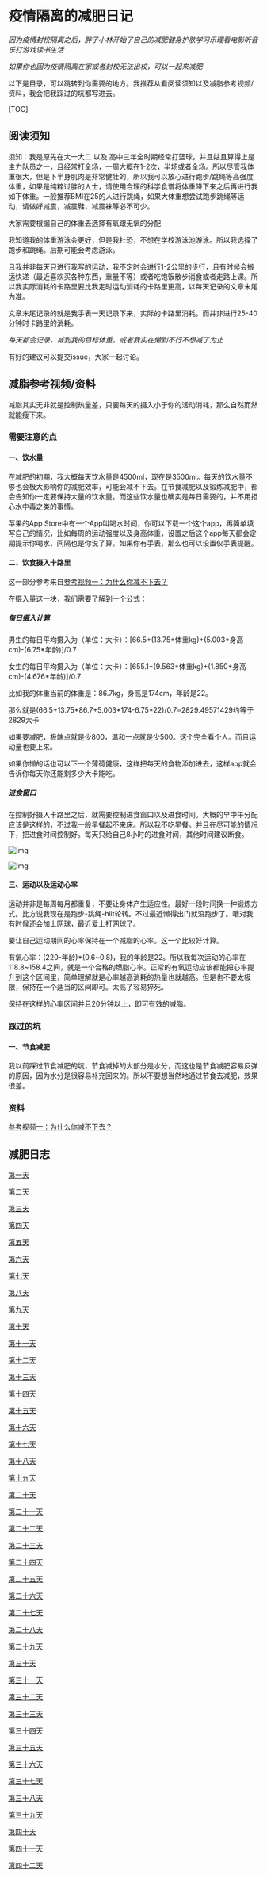 # 疫情隔离的减肥日记

*因为疫情封校隔离之后，胖子小林开始了自己的减肥健身护肤学习乐理看电影听音乐打游戏读书生活*

*如果你也因为疫情隔离在家或者封校无法出校，可以一起来减肥*

以下是目录，可以跳转到你需要的地方。我推荐从看阅读须知以及减脂参考视频/资料，我会把我踩过的坑都写进去。

[TOC]



## 阅读须知

须知：我是原先在大一大二 以及 高中三年全时期经常打篮球，并且姑且算得上是主力队员之一，且经常打全场，一周大概在1-2次，半场或者全场。所以尽管我体重很大，但是下半身肌肉是非常健壮的，所以我可以放心进行跑步/跳绳等高强度体重，如果是纯粹过胖的人士，请使用合理的科学食谱将体重降下来之后再进行我如下体重。一般推荐BMI在25的人进行跳绳，如果大体重想尝试跑步跳绳等运动，请做好减震，减震鞋，减震袜等必不可少。

大家需要根据自己的体重去选择有氧跟无氧的分配

我知道我的体重游泳会更好，但是我社恐，不想在学校游泳池游泳。所以我选择了跑步和跳绳。后期可能会考虑游泳。

且我并非每天只进行我写的运动，我不定时会进行1-2公里的步行，且有时候会搬运快递（最近喜欢买各种东西，重量不等）或者吃饱饭散步消食或者走路上课。所以我实际消耗的卡路里要比我定时运动消耗的卡路里更高，以每天记录的文章末尾为准。

文章末尾记录的就是我手表一天记录下来，实际的卡路里消耗，而并非进行25-40分钟时卡路里的消耗。

*每天都会记录，减到我的目标体重，或者我实在懒到不行不想减了为止*

有好的建议可以提交issue，大家一起讨论。

## 减脂参考视频/资料

减脂其实无非就是控制热量差，只要每天的摄入小于你的活动消耗，那么自然而然就能瘦下来。

### 需要注意的点

#### 一、饮水量

在减肥的初期，我大概每天饮水量是4500ml，现在是3500ml。每天的饮水量不够也会极大影响你的减肥效率，可能会减不下去。在节食减肥以及锻炼减肥中，都会告知你一定要保持大量的饮水量。而这些饮水量也确实是每日需要的，并不用担心水中毒之类的事情。

苹果的App Store中有一个App叫喝水时间，你可以下载一个这个app，再简单填写自己的情况，比如每周的运动强度以及身高体重，设置之后这个app每天都会定期提示你喝水，间隔也是你说了算。如果你有手表，那么也可以设置仅手表提醒。

#### 二、饮食摄入卡路里

这一部分参考来自[参考视频一：为什么你减不下去？](https://www.bilibili.com/video/BV1GT4y1Y71R)

在摄入量这一块，我们需要了解到一个公式：

##### 每日摄入计算

男生的每日平均摄入为（单位：大卡）：[66.5+(13.75\*体重kg)+(5.003\*身高cm)-(6.75\*年龄)]/0.7

女生的每日平均摄入为（单位：大卡）：[655.1+(9.563\*体重kg)+(1.850\*身高cm)-(4.676\*年龄)]/0.7

比如我的体重当前的体重是：86.7kg，身高是174cm，年龄是22。

那么就是(66.5+13.75\*86.7+5.003\*174-6.75\*22)/0.7=2829.49571429约等于2829大卡

如果要减肥，极端点就是少800，温和一点就是少500。这个完全看个人。而且运动量也要上来。

如果你懒的话也可以下一个薄荷健康，这样把每天的食物添加进去，这样app就会告诉你每天你还能剩多少大卡能吃。

##### 进食窗口

在控制好摄入卡路里之后，就需要控制进食窗口以及进食时间。大概的早中午分配应该是这样的，不过我一般早餐起不来床。所以我不吃早餐。并且在尽可能的情况下，把进食时间控制好。每天只给自己8小时的进食时间，其他时间建议断食。

![img](1.png)

![img](2.png)

#### 三、运动以及运动心率

运动并非是每周每月都重复，不要让身体产生适应性。最好一段时间换一种锻炼方式。比方说我现在是跑步-跳绳-hiit轮转。不过最近懒得出门就没跑步了。哦对我有时候还会加上网球，最近爱上打网球了。

要让自己运动期间的心率保持在一个减脂的心率。这一个比较好计算。

有氧心率：(220-年龄)*(0.6~0.8)，我的年龄是22。所以我每次运动的心率在118.8~158.4之间，就是一个合格的燃脂心率。正常的有氧运动应该都能把心率提升到这个区间里，简单理解就是心率越高消耗的热量也就越高。但是也不要太极限，保持在一个适当的区间即可。太高了容易猝死。

保持在这样的心率区间并且20分钟以上，即可有效的减脂。

### 踩过的坑

#### 一、节食减肥

我以前踩过节食减肥的坑，节食减掉的大部分是水分，而这也是节食减肥容易反弹的原因，因为水分是很容易补充回来的。所以不要想当然地通过节食去减肥，效果很差。

### 资料

[参考视频一：为什么你减不下去？](https://www.bilibili.com/video/BV1GT4y1Y71R)

## 减肥日志

[第一天](/Day1.md)

[第二天](/Day2.md)

[第三天](/Day3.md)

[第四天](/Day4.md)

[第五天](/Day5.md)

[第六天](/Day6.md)

[第七天](/Day7.md)

[第八天](/Day8.md)

[第九天](/Day9.md)

[第十天](/Day10.md)

[第十一天](/Day11.md)

[第十二天](/Day12.md)

[第十三天](/Day13.md)

[第十四天](/Day14.md)

[第十五天](/Day15.md)

[第十六天](/Day16.md)

[第十七天](/Day17.md)

[第十八天](/Day18.md)

[第十九天](/Day19.md)

[第二十天](/Day20.md)

[第二十一天](/Day21.md)

[第二十二天](/Day22.md)

[第二十三天](/Day23.md)

[第二十四天](/Day24.md)

[第二十五天](/Day25.md)

[第二十六天](/Day26.md)

[第二十七天](/Day27.md)

[第二十八天](/Day28.md)

[第二十九天](Day29.md)

[第三十天](/Day30.md)

[第三十一天](/Day31.md)

[第三十二天](/Day32.md)

[第三十三天](/Day33.md)

[第三十四天](/Day34.md)

[第三十五天](/Day35.md)

[第三十六天](/Day36.md)

[第三十七天](Day37.md)

[第三十八天](Day38.md)

[第三十九天](Day39.md)

[第四十天](Day40.md)

[第四十一天](Day41.md)

[第四十二天](/Day42.md)